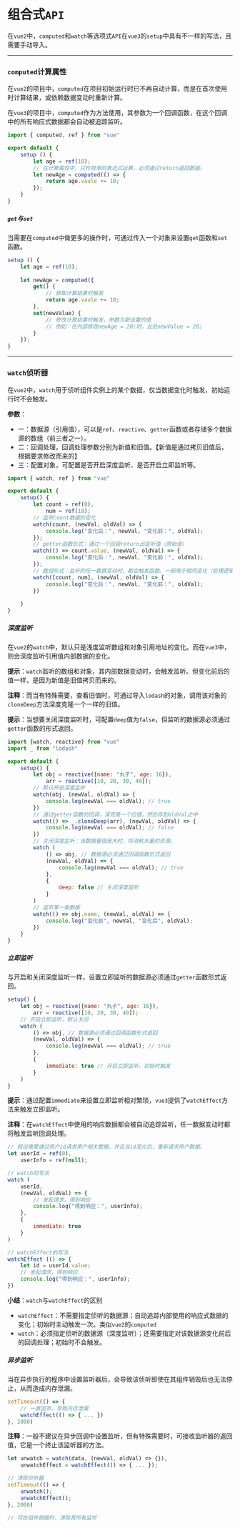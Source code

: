 # 组合式`API`

在`vue2`中，`computed`和`watch`等选项式`API`在`vue3`的`setup`中具有不一样的写法，且需要手动导入。

<hr>

### `computed`计算属性

在`vue2`的项目中，`computed`在项目初始运行时已不再自动计算，而是在首次使用时计算结果，或依赖数据变动时重新计算。

在`vue3`的项目中，`computed`作为方法使用，其参数为一个回调函数，在这个回调中的所有响应式数据都会自动被追踪监听。

```js
import { computed, ref } from "vue"

export default {
    setup () {
    	let age = ref(10);
    	// 在计算属性中，只作简单的表达式运算，必须通过return返回数据。
    	let newAge = computed(() => {
        	return age.vaule += 10;
    	});
	}
}
```



##### `get`与`set`

当需要在`computed`中做更多的操作时，可通过传入一个对象来设置`get`函数和`set`函数。

```js
setup () {
    let age = ref(10);
    
    let newAge = computed({
        get() {
            // 获取计算结果时触发
            return age.vaule += 10;
        },
        set(newValue) {
            // 修改计算结果时触发，参数为新设置的值
            // 例如：在外部修改newAge = 20;时，此处newValue = 20;
        }
    });
}
```

<hr>

### `watch`侦听器

在`vue2`中，`watch`用于侦听组件实例上的某个数据，仅当数据变化时触发，初始运行时不会触发。

**参数**：

- 一：数据源（引用值），可以是`ref`、`reactive`、`getter`函数或者存储多个数据源的数组（前三者之一）。
- 二：回调处理，回调处理参数分别为新值和旧值。【新值是通过拷贝旧值后，根据要求修改而来的】
- 三：配置对象，可配置是否开启深度监听、是否开启立即监听等。

```js
import { watch, ref } from "vue"

export default {
    setup() {
        let count = ref(0),
            num = ref(18);
        // 监听count数据的变化
        watch(count, (newVal, oldVal) => {
            console.log("变化后：", newVal, "变化前：", oldVal);
        });
        // getter函数形式：通过一个回调return出监听值（原始值）
        watch(() => count.value, (newVal, oldVal) => {
            console.log("变化后：", newVal, "变化前：", oldVal);
        });
        // 数组形式：监听的任一数据变动时，都会触发函数。一般用于相同变化（处理逻辑）的一组值
        watch([count, num], (newVal, oldVal) => {
            console.log("变化后：", newVal, "变化前：", oldVal);
        })
        
    }
}
```



##### 深度监听

在`vue2`的`watch`中，默认只是浅度监听数组和对象引用地址的变化。而在`vue3`中，则会深度监听引用值内部数据的变化。

**提示**：`watch`监听的数组和对象，其内部数据变动时，会触发监听。但变化前后的值一样，是因为新值是旧值拷贝而来的。

**注释**：而当有特殊需要，查看旧值时，可通过导入`lodash`的对象，调用该对象的`cloneDeep`方法深度克隆一个一样的旧值。

**提示**：当想要关闭深度监听时，可配置`deep`值为`false`，但监听的数据源必须通过`getter`函数的形式返回。

```js
import {watch, reactive} from "vue"
import _ from "lodash"

export default {
    setup() {
        let obj = reactive({name: "丸子", age: 16}),
            arr = reactive([10, 20, 30, 40]);
        // 默认开启深度监听
        watch(obj, (newVal, oldVal) => {
            console.log(newVal === oldVal); // true
        })
        // 通过getter函数的回调，深克隆一个旧值，然后存到oldVal之中
        watch(() => _.cloneDeep(arr), (newVal, oldVal) => {
            console.log(newVal === oldVal); // false
        })
        // 关闭深度监听：当数据量很庞大时，将消耗大量的资源。
        watch (
            () => obj, // 数据源必须通过回调函数形式返回
            (newVal, oldVal) => {
            	console.log(newVal === oldVal); // true
        	},
        	{
            	deep: false // 关闭深度监听
        	}    
        )
        // 监听某一条数据
        watch(() => obj.name, (newVal, oldVal) => {
            console.log("变化前", newVal, "变化后", oldVal);
        })
    }
}
```



##### 立即监听

与开启和关闭深度监听一样，设置立即监听的数据源必须通过`getter`函数形式返回。

```js
setup() {
	let obj = reactive({name: "丸子", age: 16}),
		arr = reactive([10, 20, 30, 40]);
	// 开启立即监听，默认关闭
	watch (
		() => obj, // 数据源必须通过回调函数形式返回
		(newVal, oldVal) => {
			console.log(newVal === oldVal); // true
		},
		{
			immediate: true // 开启立即监听，初始时触发
		}    
	)
}
```

**提示**：通过配置`immediate`来设置立即监听相对繁琐，`vue3`提供了`watchEffect`方法来触发立即监听。

**注释**：在`watchEffect`中使用的响应数据都会被自动追踪监听，任一数据变动时都将触发监听回调处理。

```js
// 假设需要通过用户id请求用户相关数据，并且当id变化后，重新请求用户数据。
let userId = ref(0),
    userInfo = ref(null);

// watch的写法
watch (
	userId,
    (newVal, oldVal) => {
        // 发起请求，得到响应
        console.log("得到响应：", userInfo);
    },
    {
        immediate: true
    }
)

// watchEffect的写法
watchEffect (() => {
    let id = userId.value;
    // 发起请求，得到响应
    console.log("得到响应：", userInfo);
})
```

**小结**：`watch`与`watchEffect`的区别

- `watchEffect`：不需要指定侦听的数据源；自动追踪内部使用的响应式数据的变化；初始时主动触发一次。类似`vue2`的`computed`
- `watch`：必须指定侦听的数据源（深度监听）；还需要指定对该数据源变化前后的回调处理；初始时不会触发。



##### 异步监听

当在异步执行的程序中设置监听器后，会导致该侦听即使在其组件销毁后也无法停止，从而造成内存泄漏。

```js
setTimeout(() => {
    // 一直监听，导致内存泄漏
    watchEffect(() => { ... })
}, 2000)
```

**注释**：一般不建议在异步回调中设置监听，但有特殊需要时，可接收监听器的返回值，它是一个终止该监听器的方法。

```js
let unwatch = watch(data, (newVal, oldVal) => {}),
	unwatchEffect = watchEffect(() => { ... });

// 清除侦听器
setTimeout(() => {
	unwatch();
    unwatchEffect();
}, 2000)
                                       
// 可在组件销毁时，清除其所有监听
```

